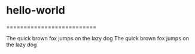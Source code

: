 # hello-world

==========================


The quick brown fox jumps on the lazy dog
The quick brown fox jumps on the lazy dog
